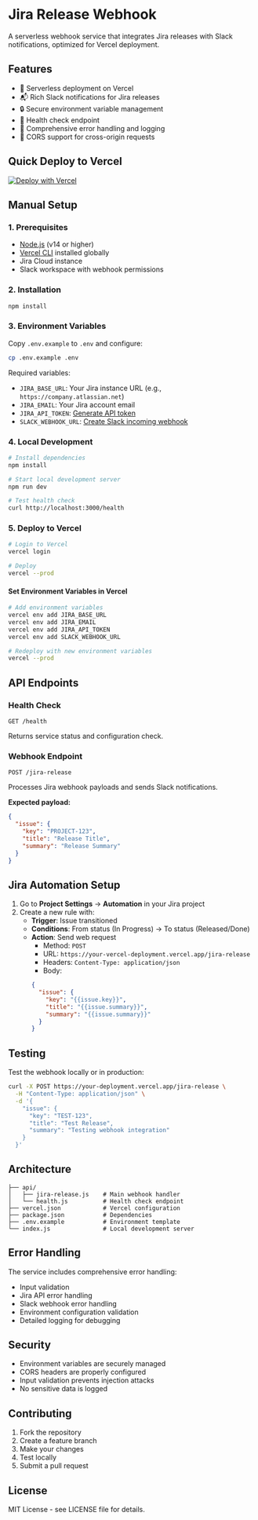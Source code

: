 # Jira Release Webhook

A serverless webhook service that integrates Jira releases with Slack notifications, optimized for Vercel deployment.

## Features

- 🚀 Serverless deployment on Vercel
- 📬 Rich Slack notifications for Jira releases
- 🔒 Secure environment variable management
- 🏥 Health check endpoint
- 📝 Comprehensive error handling and logging
- 🎯 CORS support for cross-origin requests

## Quick Deploy to Vercel

[![Deploy with Vercel](https://vercel.com/button)](https://vercel.com/new/clone?repository-url=https://github.com/yourusername/jira-release-webhook)

## Manual Setup

### 1. Prerequisites

- [Node.js](https://nodejs.org/) (v14 or higher)
- [Vercel CLI](https://vercel.com/cli) installed globally
- Jira Cloud instance
- Slack workspace with webhook permissions

### 2. Installation

```bash
npm install
```

### 3. Environment Variables

Copy `.env.example` to `.env` and configure:

```bash
cp .env.example .env
```

Required variables:
- `JIRA_BASE_URL`: Your Jira instance URL (e.g., `https://company.atlassian.net`)
- `JIRA_EMAIL`: Your Jira account email
- `JIRA_API_TOKEN`: [Generate API token](https://id.atlassian.com/manage-profile/security/api-tokens)
- `SLACK_WEBHOOK_URL`: [Create Slack incoming webhook](https://api.slack.com/messaging/webhooks)

### 4. Local Development

```bash
# Install dependencies
npm install

# Start local development server
npm run dev

# Test health check
curl http://localhost:3000/health
```

### 5. Deploy to Vercel

```bash
# Login to Vercel
vercel login

# Deploy
vercel --prod
```

#### Set Environment Variables in Vercel

```bash
# Add environment variables
vercel env add JIRA_BASE_URL
vercel env add JIRA_EMAIL  
vercel env add JIRA_API_TOKEN
vercel env add SLACK_WEBHOOK_URL

# Redeploy with new environment variables
vercel --prod
```

## API Endpoints

### Health Check
```
GET /health
```

Returns service status and configuration check.

### Webhook Endpoint
```
POST /jira-release
```

Processes Jira webhook payloads and sends Slack notifications.

**Expected payload:**
```json
{
  "issue": {
    "key": "PROJECT-123",
    "title": "Release Title",
    "summary": "Release Summary"
  }
}
```

## Jira Automation Setup

1. Go to **Project Settings** → **Automation** in your Jira project
2. Create a new rule with:
   - **Trigger**: Issue transitioned
   - **Conditions**: From status (In Progress) → To status (Released/Done)
   - **Action**: Send web request
     - Method: `POST`
     - URL: `https://your-vercel-deployment.vercel.app/jira-release`
     - Headers: `Content-Type: application/json`
     - Body:
     ```json
     {
       "issue": {
         "key": "{{issue.key}}",
         "title": "{{issue.summary}}",
         "summary": "{{issue.summary}}"
       }
     }
     ```

## Testing

Test the webhook locally or in production:

```bash
curl -X POST https://your-deployment.vercel.app/jira-release \
  -H "Content-Type: application/json" \
  -d '{
    "issue": {
      "key": "TEST-123",
      "title": "Test Release",
      "summary": "Testing webhook integration"
    }
  }'
```

## Architecture

```
├── api/
│   ├── jira-release.js    # Main webhook handler
│   └── health.js          # Health check endpoint
├── vercel.json            # Vercel configuration
├── package.json           # Dependencies
├── .env.example           # Environment template
└── index.js               # Local development server
```

## Error Handling

The service includes comprehensive error handling:
- Input validation
- Jira API error handling
- Slack webhook error handling
- Environment configuration validation
- Detailed logging for debugging

## Security

- Environment variables are securely managed
- CORS headers are properly configured
- Input validation prevents injection attacks
- No sensitive data is logged

## Contributing

1. Fork the repository
2. Create a feature branch
3. Make your changes
4. Test locally
5. Submit a pull request

## License

MIT License - see LICENSE file for details.